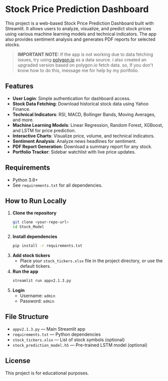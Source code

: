 # Stock Price Prediction Dashboard

This project is a web-based Stock Price Prediction Dashboard built with Streamlit. It allows users to analyze, visualize, and predict stock prices using various machine learning models and technical indicators. The app also provides sentiment analysis and generates PDF reports for selected stocks.

> **IMPORTANT NOTE:**
> If the app is not working due to data fetching issues, try using [polygon.io](https://polygon.io/) as a data source. i also created an upgraded version based on polygon.io fetch data. so, If you don't know how to do this, message me for help by my portfolio.

## Features
- **User Login**: Simple authentication for dashboard access.
- **Stock Data Fetching**: Download historical stock data using Yahoo Finance.
- **Technical Indicators**: RSI, MACD, Bollinger Bands, Moving Averages, and more.
- **Machine Learning Models**: Linear Regression, Random Forest, XGBoost, and LSTM for price prediction.
- **Interactive Charts**: Visualize price, volume, and technical indicators.
- **Sentiment Analysis**: Analyze news headlines for sentiment.
- **PDF Report Generation**: Download a summary report for any stock.
- **Portfolio Tracker**: Sidebar watchlist with live price updates.

## Requirements
- Python 3.8+
- See `requirements.txt` for all dependencies.

## How to Run Locally
1. **Clone the repository**
   ```sh
   git clone <your-repo-url>
   cd Stock_Model
   ```
2. **Install dependencies**
   ```sh
   pip install -r requirements.txt
   ```
3. **Add stock tickers**
   - Place your `stock_tickers.xlsx` file in the project directory, or use the default tickers.
4. **Run the app**
   ```sh
   streamlit run appv2.1.3.py
   ```
5. **Login**
   - Username: `admin`
   - Password: `admin`

## File Structure
- `appv2.1.3.py` — Main Streamlit app
- `requirements.txt` — Python dependencies
- `stock_tickers.xlsx` — List of stock symbols (optional)
- `stock_prediction_model.h5` — Pre-trained LSTM model (optional)

## License
This project is for educational purposes.
